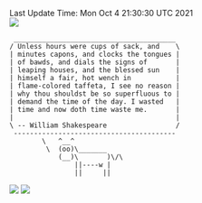 Last Update Time: 
Mon Oct  4 21:30:30 UTC 2021
<br>![](https://img.shields.io/badge/%E5%A4%A7%E5%AE%B6-%E5%AE%89%E5%AE%89-green)<br>
```
 ________________________________________
/ Unless hours were cups of sack, and    \
| minutes capons, and clocks the tongues |
| of bawds, and dials the signs of       |
| leaping houses, and the blessed sun    |
| himself a fair, hot wench in           |
| flame-colored taffeta, I see no reason |
| why thou shouldst be so superfluous to |
| demand the time of the day. I wasted   |
| time and now doth time waste me.       |
|                                        |
\ -- William Shakespeare                 /
 ----------------------------------------
        \   ^__^
         \  (oo)\_______
            (__)\       )\/\
                ||----w |
                ||     ||
```
![](https://github-readme-stats.vercel.app/api?username=chenlitw)
![](https://github-readme-stats.vercel.app/api/top-langs/?username=chenlitw)
